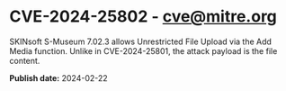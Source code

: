 # CVE-2024-25802 - cve@mitre.org

SKINsoft S-Museum 7.02.3 allows Unrestricted File Upload via the Add Media function. Unlike in CVE-2024-25801, the attack payload is the file content.

**Publish date:** 2024-02-22
